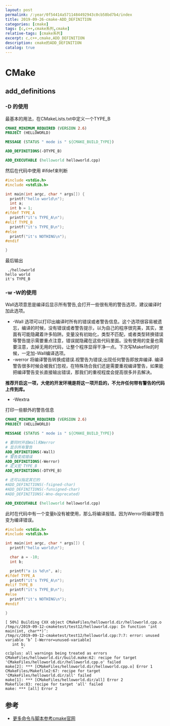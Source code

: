 ```yaml
---
layout: post
permalink: /:year/0f54414a5711484492943c0cb58bd7b4/index
title: 2019-09-26-cmake-ADD_DEFINITION
categories: [cmake]
tags: [c,c++,cmake系列,cmake]
relative-tags: [cmake系列]
excerpt: c,c++,cmake,ADD_DEFINITION
description: cmake的ADD_DEFINITION
catalog: true
---
```


# CMake

## add_definitions

### -D 的使用

最基本的用法，在CMakeLists.txt中定义一个TYPE_B

```cmake
CMAKE_MINIMUM_REQUIRED (VERSION 2.6)
PROJECT (HELLOWORLD)

MESSAGE (STATUS " mode is " ${CMAKE_BUILD_TYPE})

ADD_DEFINITIONS(-DTYPE_B)

ADD_EXECUTABLE (helloworld helloworld.cpp)
```

然后在代码中使用 #ifdef来判断

```c++
#include <stdio.h>
#include <stdlib.h>

int main(int argc, char * args[]) {
  printf("hello world\n");
  int a;
  int b = 1;
#ifdef TYPE_A
  printf("it's TYPE_A\n");
#elif TYPE_B
  printf("it's TYPE_B\n");
#else
  printf("it's NOTHING\n");
#endif

}
```

最后输出

```
 ./helloworld 
hello world
it's TYPE_B
```

### -w -W的使用

Wall选项意思是编译后显示所有警告,会打开一些很有用的警告选项，建议编译时加此选项。

* -Wall
选项可以打印出编译时所有的错误或者警告信息。这个选项很容易被遗忘，编译的时候，没有错误或者警告提示，以为自己的程序很完美，其实，里面有可能隐藏着许多陷阱。变量没有初始化，类型不匹配，或者类型转换错误等警告提示需要重点注意，错误就隐藏在这些代码里面。没有使用的变量也需要注意，去掉无用的代码，让整个程序显得干净一点。下次写Makefile的时候，一定加-Wall编译选项。
* -werror
将编译警告转换成错误.视警告为错误;出现任何警告即放弃编译.
编译警告很多时候会被我们忽视，在特殊场合我们还是需要重视编译警告，如果能把编译警告变长直接输出错误，那我们的重视程度会提高很多并去解决。

**推荐开启这一项，大佬的开发环境是将这一项开启的，不允许任何带有警告的代码上传到库。**

* -Wextra

打印一些额外的警告信息

```cmake
CMAKE_MINIMUM_REQUIRED (VERSION 2.6)
PROJECT (HELLOWORLD)

MESSAGE (STATUS " mode is " ${CMAKE_BUILD_TYPE})

# 要同时开启Wall和Werror
# 显示所有警告
ADD_DEFINITIONS(-Wall)
# 警告变成错误
ADD_DEFINITIONS(-Werror)
# 定义宏 TYPE_B
ADD_DEFINITIONS(-DTYPE_B)

# 还可以指定其它的
#ADD_DEFINITIONS(-fsigned-char)
#ADD_DEFINITIONS(-funsigned-char)
#ADD_DEFINITIONS(-Wno-deprecated)

ADD_EXECUTABLE (helloworld helloworld.cpp)
```

此时在代码中有一个变量b没有被使用，那么将编译报错。因为Werror将编译警告变为编译错误。

```c++
#include <stdio.h>
#include <stdlib.h>

int main(int argc, char * args[]) {
  printf("hello world\n");

  char a = -10;
  int b;

  printf("a is %d\n", a);
#ifdef TYPE_A
  printf("it's TYPE_A\n");
#elif TYPE_B
  printf("it's TYPE_B\n");
#else
  printf("it's NOTHING\n");
#endif

}
```

```
[ 50%] Building CXX object CMakeFiles/helloworld.dir/helloworld.cpp.o
/tmp/c/2019-09-12-cmaketest/test12/helloworld.cpp: In function ‘int main(int, char**)’:
/tmp/c/2019-09-12-cmaketest/test12/helloworld.cpp:7:7: error: unused variable ‘b’ [-Werror=unused-variable]
   int b;
       ^
cc1plus: all warnings being treated as errors
CMakeFiles/helloworld.dir/build.make:62: recipe for target 'CMakeFiles/helloworld.dir/helloworld.cpp.o' failed
make[2]: *** [CMakeFiles/helloworld.dir/helloworld.cpp.o] Error 1
CMakeFiles/Makefile2:67: recipe for target 'CMakeFiles/helloworld.dir/all' failed
make[1]: *** [CMakeFiles/helloworld.dir/all] Error 2
Makefile:83: recipe for target 'all' failed
make: *** [all] Error 2
```

## 参考

* [更多命令与脚本参考cmake官网](https://cmake.org/cmake/help/v3.16/manual/cmake-commands.7.html)